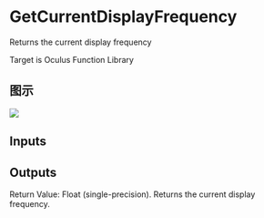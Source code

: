 # GetCurrentDisplayFrequency

Returns the current display frequency

Target is Oculus Function Library

## 图示

![]($-20221218-20150196.png)

## Inputs

## Outputs

Return Value: Float (single-precision). Returns the current display frequency.

